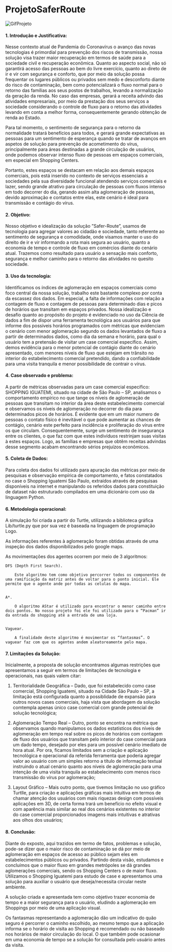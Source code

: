 # ProjetoSaferRoute


![GifProjeto](https://github.com/DouglasDeAlmeida/ProjetoSafeRoute/blob/master/saferRoute.gif)

#### 1.	Introdução e Justificativa:

 Nesse contexto atual de Pandemia do Coronavírus o avanço das novas tecnologias é primordial para prevenção dos riscos de transmissão, nossa solução visa trazer maior recuperação em termos de saúde para a sociedade civil e recuperação econômica. Quanto ao aspecto social, não só garantirá acesso das pessoas ao bem do livre exercício, quanto ao direto de ir e vir com segurança e conforto, que por meio da solução possa frequentar os lugares públicos ou privados sem medo e desconforto diante do risco de contaminação, bem como potencializará o fluxo normal para o retorno das famílias aos seus postos de trabalhos, levando a normalização da geração da renda. No caso das empresas, gerará a receita advindo das atividades empresariais, por meio da prestação dos seus serviços a sociedade considerando o controle de fluxo para o retorno das atividades levando em conta a melhor forma, consequentemente gerando obtenção de renda ao Estado. 
 
 Para tal momento, o sentimento de segurança para o retorno da normalidade tratará benefícios para todos, e gerará grande expectativas as pessoas para um sentimento de esperança quando se tratar de avanços em aspetos de solução para prevenção de acometimento do vírus, principalmente para áreas destinadas a grande circulação de usuários, onde podemos observar intenso fluxo de pessoas em espaços comerciais, em especial em Shopping Centers.
 
 Portanto, estes espaços se destacam em relação aos demais espaços comerciais, pois está inserido no contexto de serviços essenciais a sociedades pela sua diversidade funcional atendendo serviços comerciais e lazer, sendo grande atrativo para circulação de pessoas com fluxos intenso em todo decorrer do dia, gerando assim alta aglomeração de pessoas, devido aproximação e contatos entre elas, este cenário é ideal para transmissão e contágio do vírus.  

#### 2.	Objetivo:

Nosso objetivo e idealização da solução ”Safer-Route”, usamos de tecnologia para agregar valores ao cidadão e sociedade, tanto referente ao sentimento de segurança e comodidade, onde visamos manter o uso do direito de ir e vir informando a rota mais segura ao usuário, quanto a economia de tempo e controle de fluxo em comércios diante do cenário atual. Trazemos como resultado para usuário a sensação mais conforto, segurança e melhor caminho para o retorno das atividades no quesito sociedade.

#### 3.	Uso da tecnologia:

 Identificamos os índices de aglomeração em espaços comerciais como foco central da nossa solução, trabalho este bastante complexo por conta da escassez dos dados. Em especial, a falta de informações com relação a contagem de fluxo e contagem de pessoas para determinado dias e picos de horários que transitam em espaços privados.
 Nossa idealização e desafio quanto ao propósito do projeto é evidenciado no uso da Ciência de dados a fim de dispor uma ferramenta tecnológica aos usuários para que informe dos possíveis horários programados com métricas que evidenciam o cenário com menor aglomeração segundo os dados levantados de fluxo a partir de determinados dados, como dia da semana e horário, para qual o usuário tem a pretensão de visitar um case comercial específico.
 Assim, demos evidência para o menor potencial de contágio diante do cenário apresentado, com menores níveis de fluxo que estejam em trânsito no interior do estabelecimento comercial pretendido, dando a confiabilidade para uma visita tranquila e menor possibilidade de contrair o vírus.
 
 #### 4.	Case observado e problema:
 
 A partir de métricas observadas para um case comercial específico: SHOPPING IGUATEMI, situado na cidade de São Paulo – SP, analisamos o comportamento empírico no que tange os níveis de aglomeração de pessoas que transitam no interior da área deste estabelecimento comercial e observamos os níveis de aglomeração no decorrer do dia para determinados picos de horários.
É evidente que em um maior numero de pessoas o contato físico é inevitável o que pode aumentar as chances de contágio, cenário este perfeito para incidência e proliferação do vírus entre os que circulam. Consequentemente, surge um sentimento de insegurança entre os clientes, o que faz com que estes indivíduos restrinjam suas visitas à estes espaços. Logo, as famílias e empresas que obtêm receitas advindas desse segmento acabam encontrando sérios prejuízos econômicos.

#### 5.	Coleta de Dados:

 Para coleta dos dados foi utilizado para apuração das métricas por meio de pesquisas e observação empírica de comportamento, e fatos constatados no case o Shopping Iguatemi São Paulo, extraídos  através de pesquisas disponíveis na internet e manipulando os referidos dados para constituição de dataset não estruturado compilados em uma dicionário com uso da linguagem Python.

#### 6.	Metodologia operacional:

A simulação foi criada a partir do Turtle, utilizando a biblioteca gráfica Lib/turtle.py que por sua vez é baseada na linguagem de programação Logo. 
 
As informações referentes à aglomeração foram obtidas através de uma inspeção 
dos dados disponibilizados pelo google maps. 
 
As movimentações dos agentes ocorrem por meio de 3 algoritmos:

	DFS (Depth First Search).
	
		Este algoritmo tem como objetivo percorrer todos os componentes de uma ramificação da matriz antes de voltar para o ponto inicial. Ele permite que o agente ande por todas as celulas do mapa.
	
 
	A*.
	
		O algoritmo AStar é utilizado para encontrar o menor caminho entre dois pontos. No nosso projeto foi ele foi utilizado para o “Pacman” ir da entrada do shopping até a entrada de uma loja. 
	  

	Vaguear.
	
		A finalidade deste algoritmo é movimentar os “fantasmas”. O vaguear faz com que os agentes andem aleatoreamente pelo mapa.
    
#### 7.	Limitações da Solução:

Inicialmente, a proposta de solução encontramos algumas restrições que apresentamos a seguir em termos de limitações de tecnologia e operacionais, nas quais valem citar: 

1.	Territorialidade Geográfica – Dado, que foi estabelecido como case comercial, Shopping Iguatemi, situado na Cidade São Paulo – SP, a limitação está configurada quanto a possiblidade de expansão para outros novos cases comerciais, haja vista que abordagem da solução comtempla apenas único case comercial com grande potencial de solução tecnológica; 

2.	Aglomeração Tempo Real – Outro, ponto se encontra na métrica que observamos quando manipulamos os dados estatísticos dos níveis de aglomeração em tempo real sobre os picos de horários com contagem de fluxo dos usuários que transitam pelo interior do case comercial para um dado tempo, desejado por eles para um possível cenário imediato de hora atual. Por ora, ficamos limitados sem a criação e aplicação tecnológica e operacional da referida ferramenta que poderia agregar valor ao usuário com um simples retorno a título de informação textual instruindo o atual cenário quanto aos níveis de aglomeração para uma intenção de uma visita tranquila ao estabelecimento com menos risco transmissão do vírus por aglomeração;

 
3.	Layout Gráfico – Mais outro ponto, que tivemos limitação no uso gráfico Turtlle, para criação e aplicações gráficas mais intuitiva em termos de chamar atenção dos usuários com mais riquezas design com possíveis aplicações em 3D, de certa forma trará um benefício no efeito visual e com aparência mais similar ao real dos cenários existentes no interior do case comercial proporcionados imagens mais intuitivas e atrativas aos olhos dos usuários;

#### 8.	 Conclusão:

 Diante do exposto, aqui trazidos em termo de fatos, problemas e solução, pode-se dizer que o maior risco de contaminação se dá por meio de aglomeração em espaços de acesso ao público sejam eles em estabelecimentos públicos ou privados. Partindo desta visão, estudamos e concluímos que o maior fluxo em grandes metrópoles se dá grandes aglomerações comerciais, sendo os Shopping Centers o de maior fluxo. Utilizamos o Shopping Iguatemi para estudo de case e apresentamos uma solução para auxiliar o usuário que deseja/necessita circular neste ambiente.
 
 A solução criada e apresentada tem como objetivo trazer economia de tempo e a maior segurança para o usuário, eludindo a aglomeração em Shoppings por meio de uma aplicação visual. 
 
 Os fantasmas representando a aglomeração dão um indicativo do quão seguro é percorrer o caminho escolhido, ao mesmo tempo que a aplicação informa se o horário de visita ao Shopping é recomendado ou não baseado nos horários de maior circulação do local. O que também pode ocasionar em uma economia de tempo se a solução for consultada pelo usuário antes da visita.



